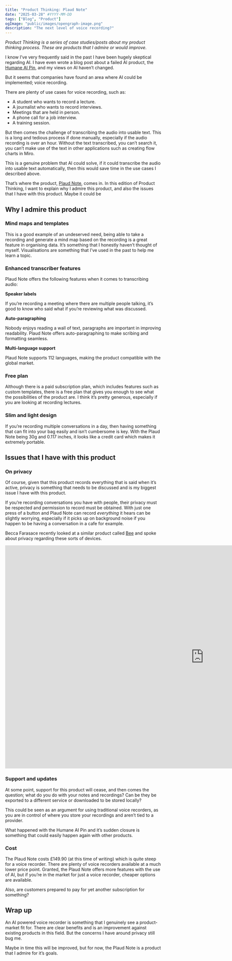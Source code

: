 ```yaml
---
title: "Product Thinking: Plaud Note"
date: "2025-03-28" #YYYY-MM-DD
tags: ["Blog", "Product"]
ogImage: "public/images/opengraph-image.png"
description: "The next level of voice recording?"
---
```

*Product Thinking is a series of case studies/posts about my product thinking process. These are products that I admire or would improve.*

I know I’ve very frequently said in the past I have been hugely skeptical regarding AI. I have even wrote a blog post about a failed AI product, the [Humane AI Pin](https://www.joshblewitt.dev/posts/2025-02-23-humane-pin), and my views on AI haven’t changed.

But it seems that companies have found an area where AI could be implemented; voice recording.

There are plenty of use cases for voice recording, such as:

- A student who wants to record a lecture.
- A journalist who wants to record interviews.
- Meetings that are held in person.
- A phone call for a job interview.
- A training session.

But then comes the challenge of transcribing the audio into usable text. This is a long and tedious process if done manually, especially if the audio recording is over an hour. Without the text transcribed, you can’t search it, you can’t make use of the text in other applications such as creating flow charts in Miro.

This is a genuine problem that AI could solve, if it could transcribe the audio into usable text automatically, then this would save time in the use cases I described above.

That’s where the product, [Plaud Note](https://www.amazon.co.uk/dp/B0CZX48H2Z/?coliid=IX91QWF80IY15&colid=49DQY3M54JDN&psc=1), comes in. In this edition of Product Thinking, I want to explain why I admire this product, and also the issues that I have with this product. Maybe it could be

## Why I admire this product

### Mind maps and templates

This is a good example of an undeserved need, being able to take a recording and generate a mind map based on the recording is a great feature in organising data. It’s something that I honestly haven’t thought of myself. Visualisations are something that I’ve used in the past to help me learn a topic.

### Enhanced transcriber features

Plaud Note offers the following features when it comes to transcribing audio:

**Speaker labels**

If you’re recording a meeting where there are multiple people talking, it’s good to know who said what if you’re reviewing what was discussed.

**Auto-paragraphing**

Nobody enjoys reading a wall of text, paragraphs are important in improving readability. Plaud Note offers auto-paragraphing to make scribing and formatting seamless.

**Multi-language support**

Plaud Note supports 112 languages, making the product compatible with the global market.

### Free plan

Although there is a paid subscription plan, which includes features such as custom templates, there is a free plan that gives you enough to see what the possibilities of the product are. I think it’s pretty generous, especially if you are looking at recording lectures.

### Slim and light design

If you’re recording multiple conversations in a day, then having something that can fit into your bag easily and isn’t cumbersome is key. With the Plaud Note being 30g and 0.117 inches, it looks like a credit card which makes it extremely portable.

## Issues that I have with this product

### On privacy

Of course, given that this product records everything that is said when it’s active, privacy is something that needs to be discussed and is my biggest issue I have with this product.

If you’re recording conversations you have with people, their privacy must be respected and permission to record must be obtained. With just one press of a button and Plaud Note can record *everything* it hears can be slightly worrying, especially if it picks up on background noise if you happen to be having a conversation in a cafe for example.

Becca Farasace recently looked at a similar product called [Bee](https://www.youtube.com/watch?v=-3cN37P8DME&t=3s) and spoke about privacy regarding these sorts of devices.

<iframe width="1280" height="720" src="https://www.youtube.com/embed/-3cN37P8DME" title="I spent 30 days with this controversial AI gadget" frameborder="0" allow="accelerometer; autoplay; clipboard-write; encrypted-media; gyroscope; picture-in-picture; web-share" referrerpolicy="strict-origin-when-cross-origin" allowfullscreen></iframe>

### Support and updates

At some point, support for this product will cease, and then comes the question; what do you do with your notes and recordings? Can be they be exported to a different service or downloaded to be stored locally?

This could be seen as an argument for using traditional voice recorders, as you are in control of where you store your recordings and aren’t tied to a provider.

What happened with the Humane AI Pin and it’s sudden closure is something that could easily happen again with other products.

### Cost

The Plaud Note costs £149.90 (at this time of writing) which is quite steep for a voice recorder. There are plenty of voice recorders available at a much lower price point. Granted, the Plaud Note offers more features with the use of AI, but if you’re in the market for just a voice recorder, cheaper options are available.

Also, are customers prepared to pay for yet another subscription for something?

## Wrap up

An AI powered voice recorder is something that I genuinely see a product-market fit for. There are clear benefits and is an improvement against existing products in this field. But the concerns I have around privacy still bug me.

Maybe in time this will be improved, but for now, the Plaud Note is a product that I admire for it’s goals.
